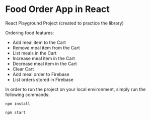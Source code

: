# Food Order App in React

React Playground Project (created to practice the library)

Ordering food features:
- Add meal item to the Cart
- Remove meal item from the Cart
- List meals in the Cart
- Increase meal item in the Cart
- Decrease meal item in the Cart
- Clear Cart
- Add meal order to Firebase
- List orders stored in Firebase

In order to run the project on your local environment, simply run the following commands:

`npm install`

`npm start`
